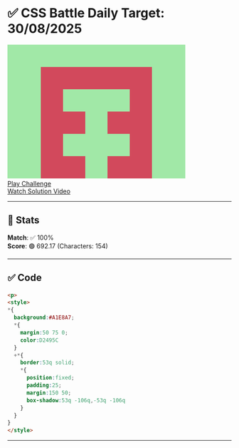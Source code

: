 # ✅ CSS Battle Daily Target: 30/08/2025

![Target](./images/30.png)  
[Play Challenge](https://cssbattle.dev/play/nmGK2p23ItHW1FI85JPe)  
[Watch Solution Video](https://youtube.com/shorts/-8opYdY6QjE)

---

## 🔢 Stats

**Match**: ✅ 100%  
**Score**: 🟢 692.17 (Characters: 154)

---

## ✅ Code

```html
<p>
<style>
*{
  background:#A1E8A7;
  *{
    margin:50 75 0;
    color:D2495C
  }
  +*{
    border:53q solid;
    *{
      position:fixed;
      padding:25;
      margin:150 50;
      box-shadow:53q -106q,-53q -106q
    }
  }
}
</style>

```

---
